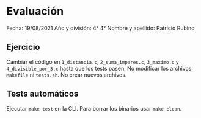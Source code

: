 # Evaluación
Fecha: 19/08/2021
Año y división: 4° 4°
Nombre y apellido: Patricio Rubino

## Ejercicio
Cambiar el código en `1_distancia.c`, `2_suma_impares.c`, `3_maximo.c` y `4_divisible_por_3.c` hasta que los tests pasen.
No modificar los archivos `Makefile` ni `tests.sh`.
No crear nuevos archivos.

## Tests automáticos
Ejecutar `make test` en la CLI.
Para borrar los binarios usar `make clean`.

